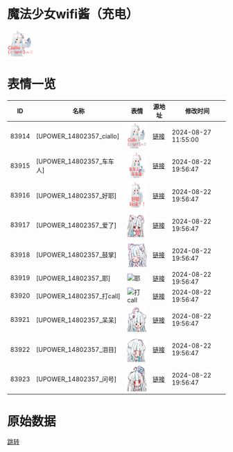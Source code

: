 # 魔法少女wifi酱（充电）

<img src="./cover.png" height="60" alt="cover" />

# 表情一览

|ID|名称|表情|源地址|修改时间|
|----|----|----|----|----|
|83914|[UPOWER_14802357_ciallo]|<img src="./pic/083914_%5BUPOWER_14802357_ciallo%5D.png" height="60" alt="ciallo"/>|[链接](https://i0.hdslb.com/bfs/garb/1185e1b6d5d37b4a846e3cac67cea5456393d8bb.png)|2024-08-27 11:55:00|
|83915|[UPOWER_14802357_车车人]|<img src="./pic/083915_%5BUPOWER_14802357_车车人%5D.png" height="60" alt="车车人"/>|[链接](https://i0.hdslb.com/bfs/garb/3dfed4fef3a97d1facaf6c17db29e1c389b3f339.png)|2024-08-22 19:56:47|
|83916|[UPOWER_14802357_好耶]|<img src="./pic/083916_%5BUPOWER_14802357_好耶%5D.png" height="60" alt="好耶"/>|[链接](https://i0.hdslb.com/bfs/garb/001b90a383944d50cbda316d971b4badf4a71baf.png)|2024-08-22 19:56:47|
|83917|[UPOWER_14802357_爱了]|<img src="./pic/083917_%5BUPOWER_14802357_爱了%5D.png" height="60" alt="爱了"/>|[链接](https://i0.hdslb.com/bfs/garb/c9d1c307b6d044704f38c79c46933edf3c7dc1f6.png)|2024-08-22 19:56:47|
|83918|[UPOWER_14802357_鼓掌]|<img src="./pic/083918_%5BUPOWER_14802357_鼓掌%5D.png" height="60" alt="鼓掌"/>|[链接](https://i0.hdslb.com/bfs/garb/41eee053cc759a2bdd51bf79054eb40d6ba198c7.png)|2024-08-22 19:56:47|
|83919|[UPOWER_14802357_耶]|<img src="./pic/083919_%5BUPOWER_14802357_耶%5D.png" height="60" alt="耶"/>|[链接](https://i0.hdslb.com/bfs/garb/260c45531162710b8c1fc539d7f0e14f0b819e3e.png)|2024-08-22 19:56:47|
|83920|[UPOWER_14802357_打call]|<img src="./pic/083920_%5BUPOWER_14802357_打call%5D.png" height="60" alt="打call"/>|[链接](https://i0.hdslb.com/bfs/garb/ddad156b54acf368fe325b2c18362d7b8f6ce39f.png)|2024-08-22 19:56:47|
|83921|[UPOWER_14802357_呆呆]|<img src="./pic/083921_%5BUPOWER_14802357_呆呆%5D.png" height="60" alt="呆呆"/>|[链接](https://i0.hdslb.com/bfs/garb/c0f8d9093fdbbd4972286d7f4dd9f819de9b8ec2.png)|2024-08-22 19:56:47|
|83922|[UPOWER_14802357_泪目]|<img src="./pic/083922_%5BUPOWER_14802357_泪目%5D.png" height="60" alt="泪目"/>|[链接](https://i0.hdslb.com/bfs/garb/d87773ca487148261cf99b98231ef4ff733269de.png)|2024-08-22 19:56:47|
|83923|[UPOWER_14802357_问号]|<img src="./pic/083923_%5BUPOWER_14802357_问号%5D.png" height="60" alt="问号"/>|[链接](https://i0.hdslb.com/bfs/garb/cf2ddde39f6e9c821ecb775f3fea53bbf525acea.png)|2024-08-22 19:56:47|

# 原始数据

[跳转](./raw.json)

